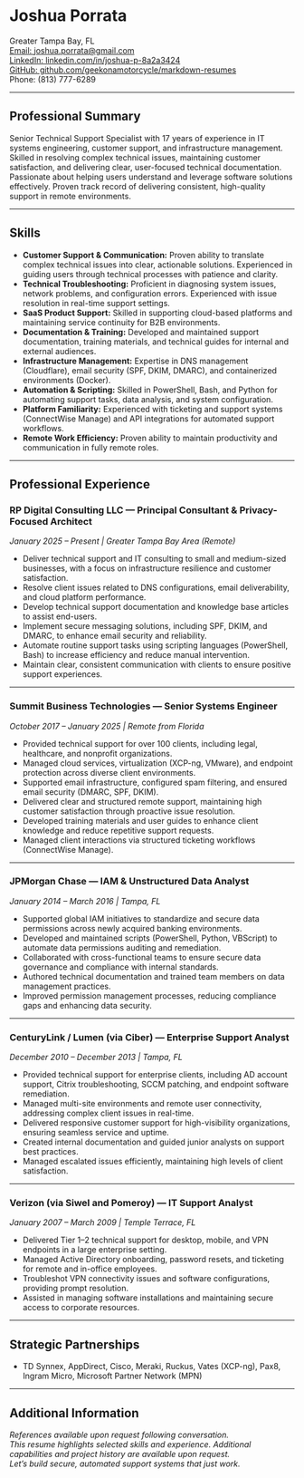 # Joshua Porrata

Greater Tampa Bay, FL  
[Email: joshua.porrata@gmail.com](mailto:joshua.porrata@gmail.com)  
[LinkedIn: linkedin.com/in/joshua-p-8a2a3424](https://www.linkedin.com/in/joshua-p-8a2a3424/)  
[GitHub: github.com/geekonamotorcycle/markdown-resumes](https://github.com/geekonamotorcycle/markdown-resumes)  
Phone: (813) 777-6289

---

## Professional Summary

Senior Technical Support Specialist with 17 years of experience in IT systems engineering, customer support, and infrastructure management. Skilled in resolving complex technical issues, maintaining customer satisfaction, and delivering clear, user-focused technical documentation. Passionate about helping users understand and leverage software solutions effectively. Proven track record of delivering consistent, high-quality support in remote environments.

---

## Skills

- **Customer Support & Communication:** Proven ability to translate complex technical issues into clear, actionable solutions. Experienced in guiding users through technical processes with patience and clarity.
- **Technical Troubleshooting:** Proficient in diagnosing system issues, network problems, and configuration errors. Experienced with issue resolution in real-time support settings.
- **SaaS Product Support:** Skilled in supporting cloud-based platforms and maintaining service continuity for B2B environments.
- **Documentation & Training:** Developed and maintained support documentation, training materials, and technical guides for internal and external audiences.
- **Infrastructure Management:** Expertise in DNS management (Cloudflare), email security (SPF, DKIM, DMARC), and containerized environments (Docker).
- **Automation & Scripting:** Skilled in PowerShell, Bash, and Python for automating support tasks, data analysis, and system configuration.
- **Platform Familiarity:** Experienced with ticketing and support systems (ConnectWise Manage) and API integrations for automated support workflows.
- **Remote Work Efficiency:** Proven ability to maintain productivity and communication in fully remote roles.

---

## Professional Experience

### RP Digital Consulting LLC — Principal Consultant & Privacy-Focused Architect

_January 2025 – Present | Greater Tampa Bay Area (Remote)_

- Deliver technical support and IT consulting to small and medium-sized businesses, with a focus on infrastructure resilience and customer satisfaction.
- Resolve client issues related to DNS configurations, email deliverability, and cloud platform performance.
- Develop technical support documentation and knowledge base articles to assist end-users.
- Implement secure messaging solutions, including SPF, DKIM, and DMARC, to enhance email security and reliability.
- Automate routine support tasks using scripting languages (PowerShell, Bash) to increase efficiency and reduce manual intervention.
- Maintain clear, consistent communication with clients to ensure positive support experiences.

---

### Summit Business Technologies — Senior Systems Engineer

_October 2017 – January 2025 | Remote from Florida_

- Provided technical support for over 100 clients, including legal, healthcare, and nonprofit organizations.
- Managed cloud services, virtualization (XCP-ng, VMware), and endpoint protection across diverse client environments.
- Supported email infrastructure, configured spam filtering, and ensured email security (DMARC, SPF, DKIM).
- Delivered clear and structured remote support, maintaining high customer satisfaction through proactive issue resolution.
- Developed training materials and user guides to enhance client knowledge and reduce repetitive support requests.
- Managed client interactions via structured ticketing workflows (ConnectWise Manage).

---

### JPMorgan Chase — IAM & Unstructured Data Analyst

_January 2014 – March 2016 | Tampa, FL_

- Supported global IAM initiatives to standardize and secure data permissions across newly acquired banking environments.
- Developed and maintained scripts (PowerShell, Python, VBScript) to automate data permissions auditing and remediation.
- Collaborated with cross-functional teams to ensure secure data governance and compliance with internal standards.
- Authored technical documentation and trained team members on data management practices.
- Improved permission management processes, reducing compliance gaps and enhancing data security.

---

### CenturyLink / Lumen (via Ciber) — Enterprise Support Analyst

_December 2010 – December 2013 | Tampa, FL_

- Provided technical support for enterprise clients, including AD account support, Citrix troubleshooting, SCCM patching, and endpoint software remediation.
- Managed multi-site environments and remote user connectivity, addressing complex client issues in real-time.
- Delivered responsive customer support for high-visibility organizations, ensuring seamless service and uptime.
- Created internal documentation and guided junior analysts on support best practices.
- Managed escalated issues efficiently, maintaining high levels of client satisfaction.

---

### Verizon (via Siwel and Pomeroy) — IT Support Analyst

_January 2007 – March 2009 | Temple Terrace, FL_

- Delivered Tier 1–2 technical support for desktop, mobile, and VPN endpoints in a large enterprise setting.
- Managed Active Directory onboarding, password resets, and ticketing for remote and in-office employees.
- Troubleshot VPN connectivity issues and software configurations, providing prompt resolution.
- Assisted in managing software installations and maintaining secure access to corporate resources.

---

## Strategic Partnerships

- TD Synnex, AppDirect, Cisco, Meraki, Ruckus, Vates (XCP-ng), Pax8, Ingram Micro, Microsoft Partner Network (MPN)

---

## Additional Information

_References available upon request following conversation._  
_This resume highlights selected skills and experience. Additional capabilities and project history are available upon request._  
_Let’s build secure, automated support systems that just work._
